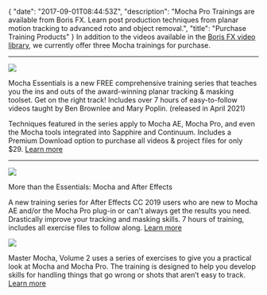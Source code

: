 {
  "date": "2017-09-01T08:44:53Z",
  "description": "Mocha Pro Trainings are available from Boris FX. Learn post production techniques from planar motion tracking to advanced roto and object removal.",
  "title": "Purchase Training Products"
}
In addition to the videos available in the <a href="/videos/">Boris FX video library</a>, we currently offer three Mocha trainings for purchase.

<p>

<hr>

</p>

<a href="https://borisfx.com/free-training/mocha-essentials/"><img src="https://borisfx-com-res.cloudinary.com/image/upload/v1617733498/Marketing/Mocha_Pro_2021/mocha-essentials-mosaic-01.jpg"></a>

Mocha Essentials is a new FREE comprehensive training series that teaches you the ins and outs of the award-winning planar tracking & masking toolset. Get on the right track! Includes over 7 hours of easy-to-follow videos taught by Ben Brownlee and Mary Poplin. (released in April 2021)

Techniques featured in the series apply to Mocha AE, Mocha Pro, and even the Mocha tools integrated into Sapphire and Continuum. Includes a Premium Download option to purchase all videos & project files for only $29. [Learn more](https://borisfx.com/store/?collection=training-products&product=mocha-essentials "Mocha Essentials")

<p>

<hr>

</p>


<a href="/training/more-than-the-essentials-mocha-in-after-effects/"><img src="https://borisfx-com-res.cloudinary.com/image/upload/v1548183334/products/Mocha%20Pro/Essentials-Mocha-720.png"></a>

More than the Essentials: Mocha and After Effects

A new training series for After Effects CC 2019 users who are new to Mocha AE and/or the Mocha Pro plug-in or can't always get the results you need. Drastically improve your tracking and masking skills. 7 hours of training, includes all exercise files to follow along. [Learn more](https://borisfx.com/training/more-than-the-essentials-mocha-in-after-effects/ "Boris FX: More than the Essentials: Mocha and After Effects")

<a href="/training/master-mocha-volume-2/"><img src="https://borisfx-com-res.cloudinary.com/image/upload/MasterMocha2.png"></a>

Master Mocha, Volume 2 uses a series of exercises to give you a practical look at Mocha and Mocha Pro. The training is designed to help you develop skills for handling things that go wrong or shots that aren’t easy to track. [Learn more](/training/master-mocha-volume-2/)